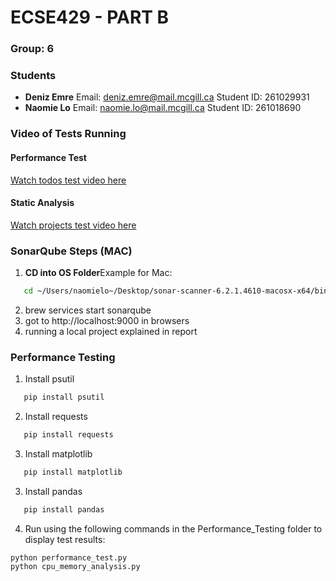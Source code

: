 # ECSE429 - PART B

### Group: 6

### Students

- **Deniz Emre**
  Email: deniz.emre@mail.mcgill.ca
  Student ID: 261029931
- **Naomie Lo**
  Email: naomie.lo@mail.mcgill.ca
  Student ID: 261018690

### Video of Tests Running

#### Performance Test

[Watch todos test video here](https://drive.google.com/file/d/1KmXYsQmA132BbuFMT0AWuFWZCH6-_DgO/view?usp=sharing)

#### Static Analysis

[Watch projects test video here](https://drive.google.com/file/d/1SOUsaYedDpKGR9FLof1zvqZF3y8ufXee/view?usp=sharing)

### SonarQube Steps (MAC)

1. **CD into OS Folder**Example for Mac:

```bash
   cd ~/Users/naomielo~/Desktop/sonar-scanner-6.2.1.4610-macosx-x64/bin/thingifier-1.5.5
```

2. brew services start sonarqube
3. got to http://localhost:9000 in browsers
4. running a local project explained in report

### Performance Testing

1. Install psutil

```bash
   pip install psutil
```

2. Install requests

```bash
   pip install requests
```

3. Install matplotlib

```bash
   pip install matplotlib
```

3. Install pandas

```bash
   pip install pandas
```

4. Run using the following commands in the Performance_Testing folder to display test results:

```
python performance_test.py
python cpu_memory_analysis.py
```
